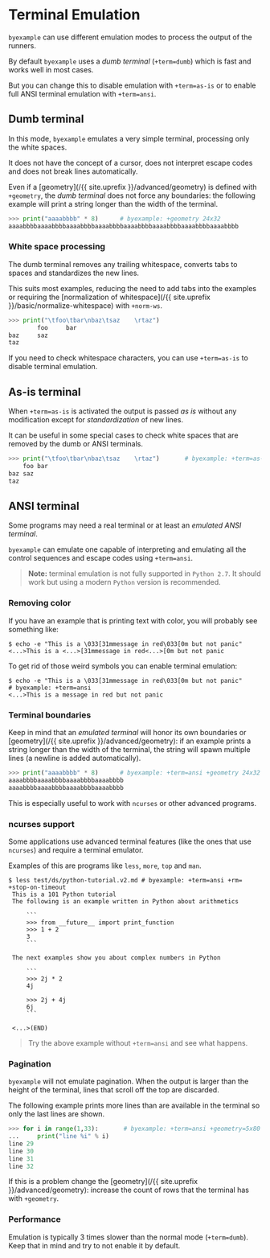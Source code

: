 <!--
Check that we have byexample installed first
$ hash byexample                                    # byexample: +fail-fast

$ alias byexample=byexample\ --pretty\ none

--
-->

# Terminal Emulation

``byexample`` can use different emulation modes to process the output of the
runners.

By default ``byexample`` uses a *dumb terminal* (``+term=dumb``) which
is fast and works well in most cases.

But you can change this to disable emulation with ``+term=as-is`` or
to enable full ANSI terminal emulation with ``+term=ansi``.

## Dumb terminal

In this mode, ``byexample`` emulates a very simple terminal, processing
only the white spaces.

It does not have the concept of a cursor, does not
interpret escape codes and does not break lines automatically.

Even if a [geometry](/{{ site.uprefix }}/advanced/geometry) is defined
with ``+geometry``, the *dumb terminal*
does not force any boundaries: the following example
will print a string longer than the width of the terminal.

```python
>>> print("aaaabbbb" * 8)      # byexample: +geometry 24x32
aaaabbbbaaaabbbbaaaabbbbaaaabbbbaaaabbbbaaaabbbbaaaabbbbaaaabbbb
```

### White space processing

The dumb terminal removes any trailing whitespace, converts tabs to spaces
and standardizes the new lines.

This suits most examples, reducing the need to add tabs into the
examples or requiring the
[normalization of whitespace](/{{ site.uprefix }}/basic/normalize-whitespace)
with ``+norm-ws``.

```python
>>> print("\tfoo\tbar\nbaz\tsaz    \rtaz")
        foo     bar
baz     saz
taz
```

If you need to check whitespace characters, you can use ``+term=as-is`` to
disable terminal emulation.

## As-is terminal

When ``+term=as-is`` is activated the output is passed *as is* without
any modification except for *standardization* of new lines.

It can be useful in some special cases to check white spaces
that are removed by the dumb or ANSI terminals.

```python
>>> print("\tfoo\tbar\nbaz\tsaz    \rtaz")       # byexample: +term=as-is
	foo	bar
baz	saz    
taz
```

## ANSI terminal

Some programs may need a real terminal or at least an
*emulated ANSI terminal*.

``byexample`` can emulate one capable of interpreting and emulating
all the control sequences and escape codes using ``+term=ansi``.

> **Note:** terminal emulation is not fully supported in ``Python 2.7``.
> It should work but using a modern ``Python`` version is recommended.

### Removing color

If you have an example that is printing text with color, you will probably see
something like:

```shell
$ echo -e "This is a \033[31mmessage in red\033[0m but not panic"
<...>This is a <...>[31mmessage in red<...>[0m but not panic
```

To get rid of those weird symbols you can enable terminal emulation:

```shell
$ echo -e "This is a \033[31mmessage in red\033[0m but not panic"      # byexample: +term=ansi
<...>This is a message in red but not panic
```

### Terminal boundaries

Keep in mind that an *emulated terminal* will honor its own boundaries
or [geometry](/{{ site.uprefix }}/advanced/geometry): if
an example prints a string longer than the width of the terminal, the string
will spawn multiple lines (a newline is added automatically).

```python
>>> print("aaaabbbb" * 8)      # byexample: +term=ansi +geometry 24x32
aaaabbbbaaaabbbbaaaabbbbaaaabbbb
aaaabbbbaaaabbbbaaaabbbbaaaabbbb
```

This is especially useful to work with ``ncurses`` or other advanced programs.

### ncurses support

Some applications use advanced terminal features (like the ones
that use ``ncurses``) and require a terminal emulator.

Examples of this are programs like ``less``, ``more``, ``top`` and ``man``.

```shell
$ less test/ds/python-tutorial.v2.md # byexample: +term=ansi +rm=  +stop-on-timeout
 This is a 101 Python tutorial
 The following is an example written in Python about arithmetics
 
     ```
     >>> from __future__ import print_function
     >>> 1 + 2
     3
     ```
 
 The next examples show you about complex numbers in Python
 
     ```
     >>> 2j * 2
     4j
 
     >>> 2j + 4j
     6j
     ```
 
 <...>(END)
```

> Try the above example without ``+term=ansi`` and see what happens.

<!--
$ kill %%     # byexample: -skip +pass
-->

### Pagination

``byexample`` will not emulate pagination. When the output is larger than
the height of the terminal, lines that scroll off the top are discarded.

The following example prints more lines than are available in the terminal so
only the last lines are shown.

```python
>>> for i in range(1,33):       # byexample: +term=ansi +geometry=5x80
...     print("line %i" % i)
line 29
line 30
line 31
line 32
```

If this is a problem change the [geometry](/{{ site.uprefix }}/advanced/geometry):
increase the count of rows that the terminal has with ``+geometry``.

<!--

The following tests make sure that the runners for C++, PHP and Elixir
are working as they use a special mechanism for _get_output
even if the terminal is too small (under the hood the +geometry
never changes)

?: #include <iostream>                 // byexample: +geometry=5x80
?: for (int i = 1; i < 100; ++i) {
::    std::cout << "line " << i << "\n";
:: }
line 1
line 2
line 3
line 4
line 5
line 6
line 7
line 8
line 9
line 10
line 11
line 12
line 13
line 14
line 15
line 16
line 17
line 18
line 19
line 20
line 21
line 22
line 23
line 24
line 25
line 26
line 27
line 28
line 29
line 30
line 31
line 32
line 33
line 34
line 35
line 36
line 37
line 38
line 39
line 40
line 41
line 42
line 43
line 44
line 45
line 46
line 47
line 48
line 49
line 50
line 51
line 52
line 53
line 54
line 55
line 56
line 57
line 58
line 59
line 60
line 61
line 62
line 63
line 64
line 65
line 66
line 67
line 68
line 69
line 70
line 71
line 72
line 73
line 74
line 75
line 76
line 77
line 78
line 79
line 80
line 81
line 82
line 83
line 84
line 85
line 86
line 87
line 88
line 89
line 90
line 91
line 92
line 93
line 94
line 95
line 96
line 97
line 98
line 99


php> for ($i = 1; $i < 100; $i += 1) {  // byexample: +geometry=5x80
...>    echo "line $i\n";
...> }
line 1
line 2
line 3
line 4
line 5
line 6
line 7
line 8
line 9
line 10
line 11
line 12
line 13
line 14
line 15
line 16
line 17
line 18
line 19
line 20
line 21
line 22
line 23
line 24
line 25
line 26
line 27
line 28
line 29
line 30
line 31
line 32
line 33
line 34
line 35
line 36
line 37
line 38
line 39
line 40
line 41
line 42
line 43
line 44
line 45
line 46
line 47
line 48
line 49
line 50
line 51
line 52
line 53
line 54
line 55
line 56
line 57
line 58
line 59
line 60
line 61
line 62
line 63
line 64
line 65
line 66
line 67
line 68
line 69
line 70
line 71
line 72
line 73
line 74
line 75
line 76
line 77
line 78
line 79
line 80
line 81
line 82
line 83
line 84
line 85
line 86
line 87
line 88
line 89
line 90
line 91
line 92
line 93
line 94
line 95
line 96
line 97
line 98
line 99

iex> Enum.each(1..99, fn i -> IO.puts("line #{i}") end)  # byexample: +geometry=5x80
line 1
line 2
line 3
line 4
line 5
line 6
line 7
line 8
line 9
line 10
line 11
line 12
line 13
line 14
line 15
line 16
line 17
line 18
line 19
line 20
line 21
line 22
line 23
line 24
line 25
line 26
line 27
line 28
line 29
line 30
line 31
line 32
line 33
line 34
line 35
line 36
line 37
line 38
line 39
line 40
line 41
line 42
line 43
line 44
line 45
line 46
line 47
line 48
line 49
line 50
line 51
line 52
line 53
line 54
line 55
line 56
line 57
line 58
line 59
line 60
line 61
line 62
line 63
line 64
line 65
line 66
line 67
line 68
line 69
line 70
line 71
line 72
line 73
line 74
line 75
line 76
line 77
line 78
line 79
line 80
line 81
line 82
line 83
line 84
line 85
line 86
line 87
line 88
line 89
line 90
line 91
line 92
line 93
line 94
line 95
line 96
line 97
line 98
line 99
-->

### Performance

Emulation is typically 3 times slower than the normal mode
(``+term=dumb``).
Keep that in mind and try to not enable it by default.

<!--

Since byexample 11 the bottom lines that are empty are stripped
when +term=ansi is used.

An example may have a <...> to ignore those.
The user may had written the following:

>>> print("foo\n\n\n\n")   # byexample: +term=ansi
foo
<...>

But if the empty bottom lines are stripped,
they will not appear in the example's got and because
the <...> is in the next line of "foo", byexample will
try to match 1 new line.

Since byexample 11 we inject a dummy new line at the end
so no example will fail (the example above id proof of that)

Here are some combinatory cases:

An <...> in a new separated line:
'''''''''''''''''''''''''''''''''

ANSI + NEWLINES + ELLIPSIS-NEWLINE
>>> print("foo\n\n\n\n")   # byexample: +term=ansi
foo
<...>

ANSI + NO-NEWLINES + ELLIPSIS-NEWLINE
>>> print("foo", end='')   # byexample: +term=ansi
foo
<...>

NO-NEWLINES + ELLIPSIS-NEWLINE
>>> print("foo", end='')   # byexample: +term=dumb
foo
<...>

NEWLINES + ELLIPSIS-NEWLINE
>>> print("foo\n\n\n\n")   # byexample: +term=dumb
foo
<...>


An <...> in the same line than foo:
'''''''''''''''''''''''''''''''''''

ANSI + NEWLINES + ELLIPSIS-SAMELINE
>>> print("foo\n\n\n\n")   # byexample: +term=ansi
foo<...>

ANSI + NO-NEWLINES + ELLIPSIS-SAMELINE
>>> print("foo", end='')   # byexample: +term=ansi
foo<...>

NO-NEWLINES + ELLIPSIS-SAMELINE
>>> print("foo", end='')   # byexample: +term=dumb
foo<...>

NEWLINES + ELLIPSIS-SAMELINE
>>> print("foo\n\n\n\n")   # byexample: +term=dumb
foo<...>


No <...> at the end:
''''''''''''''''''''

ANSI + NEWLINES + NO-ELLIPSIS
>>> print("foo\n\n\n\n")   # byexample: +term=ansi
foo

ANSI + NO-NEWLINES + NO-ELLIPSIS
>>> print("foo", end='')   # byexample: +term=ansi
foo

NO-NEWLINES + NO-ELLIPSIS
>>> print("foo", end='')   # byexample: +term=dumb
foo

NEWLINES + NO-ELLIPSIS
>>> print("foo\n\n\n\n")   # byexample: +term=dumb
foo

-->
